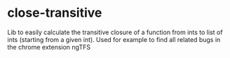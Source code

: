 # close-transitive
Lib to easily calculate the transitive closure of a function from ints to list of ints (starting from a given int). Used for example to find all related bugs in the chrome extension ngTFS
